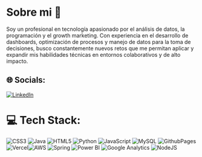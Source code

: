# Sobre mi 👋
Soy un profesional en tecnología apasionado por el análisis de datos, la programación y el growth marketing. Con experiencia en el desarrollo de dashboards, optimización de procesos y manejo de datos para la toma de decisiones, busco constantemente nuevos retos que me permitan aplicar y expandir mis habilidades técnicas en entornos colaborativos y de alto impacto.


## 🌐 Socials:
[![LinkedIn](https://img.shields.io/badge/LinkedIn-%230077B5.svg?logo=linkedin&logoColor=white)](https://www.linkedin.com/in/wilmar-andres-osorio-usuga/)

# 💻 Tech Stack:
![CSS3](https://img.shields.io/badge/css3-%231572B6.svg?style=flat&logo=css3&logoColor=white) ![Java](https://img.shields.io/badge/java-%23ED8B00.svg?style=flat&logo=openjdk&logoColor=white) ![HTML5](https://img.shields.io/badge/html5-%23E34F26.svg?style=flat&logo=html5&logoColor=white) ![Python](https://img.shields.io/badge/python-3670A0?style=flat&logo=python&logoColor=ffdd54) ![JavaScript](https://img.shields.io/badge/javascript-%23323330.svg?style=flat&logo=javascript&logoColor=%23F7DF1E) ![MySQL](https://img.shields.io/badge/mysql-%2300000f.svg?style=flat&logo=mysql&logoColor=white) ![GithubPages](https://img.shields.io/badge/github%20pages-121013?style=flat&logo=github&logoColor=white) ![Vercel](https://img.shields.io/badge/vercel-%23000000.svg?style=flat&logo=vercel&logoColor=white)![AWS](https://img.shields.io/badge/AWS-%23FF9900.svg?style=flat&logo=amazon-aws&logoColor=white) ![Spring](https://img.shields.io/badge/spring-%236DB33F.svg?style=flat&logo=spring&logoColor=white) ![Power BI](https://img.shields.io/badge/Power%20BI-F2C811?style=flat&logo=power-bi&logoColor=white)
![Google Analytics](https://img.shields.io/badge/Google%20Analytics-E37400?style=flat&logo=google-analytics&logoColor=white) ![NodeJS](https://img.shields.io/badge/node.js-6DA55F?style=flat&logo=node.js&logoColor=white)




